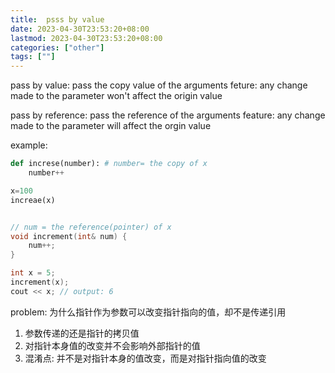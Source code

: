 ```yaml
---
title:  psss by value 
date: 2023-04-30T23:53:20+08:00
lastmod: 2023-04-30T23:53:20+08:00
categories: ["other"]
tags: [""]
---
```




pass by value:  pass the copy value of  the arguments 
feture: any change made to the parameter won't affect the origin value

pass by reference: pass the reference  of the arguments
feature: any change made to the  parameter will affect the orgin value


example:
```python
def increse(number): # number= the copy of x
	number++

x=100
increae(x)

```

```c++

// num = the reference(pointer) of x
void increment(int& num) {
    num++;
}

int x = 5;
increment(x);
cout << x; // output: 6

```



problem: 为什么指针作为参数可以改变指针指向的值，却不是传递引用

1. 参数传递的还是指针的拷贝值
2. 对指针本身值的改变并不会影响外部指针的值
3. 混淆点: 并不是对指针本身的值改变，而是对指针指向值的改变